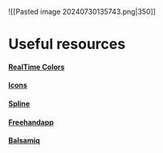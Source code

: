 ![[Pasted image 20240730135743.png|350]]
# Useful resources 

#### [RealTime Colors](https://www.realtimecolors.com/?colors=050315-fbfbfe-2f27ce-dedcff-433bff&fonts=Inter-Inter)
#### [Icons](https://icons8.com/)
#### [Spline](https://spline.design/)
#### [Freehandapp](https://www.freehandapp.com/)
#### [Balsamiq](https://balsamiq.com/)

